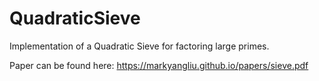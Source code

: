# QuadraticSieve

Implementation of a Quadratic Sieve for factoring large primes.

Paper can be found here: https://markyangliu.github.io/papers/sieve.pdf
